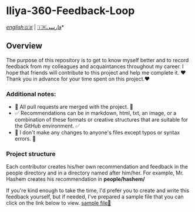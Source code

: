 # Iliya-360-Feedback-Loop
*[english🇬🇧](README.md)*  |  [🇮🇷فارسی](README.fa.md)*

## Overview
The purpose of this repository is to get to know myself better and to record feedback from my colleagues and acquaintances throughout my career.
I hope that friends will contribute to this project and help me complete it.
❤️ Thank you in advance for your time spent on this project.❤️

### Additional notes:
  - 💯 All pull requests are merged with the project. 💯
  - ✅ Recommendations can be in markdown, html, txt, an image, or a combination of these formats or creative structures that are suitable for the GitHub environment. ✅
  - 📝 I don't make any changes to anyone's files except typos or syntax errors. 📝

### Project structure
Each contributor creates his/her own recommendation and feedback in the people directory and in a directory named after him/her. For example, Mr. Hashem creates his recommendation in **people/hashem/**

If you're kind enough to take the time, I'd prefer you to create and write this feedback yourself, but if needed, I've prepared a sample file that you can click on the link below to view.
[sample file🧾](SAMPLE.md)
